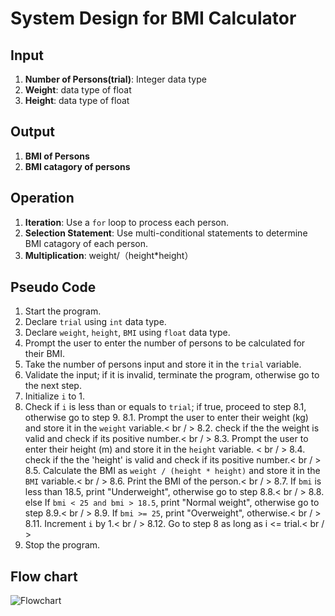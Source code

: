 # System Design for BMI Calculator

## Input
1. **Number of Persons(trial)**: Integer data type
2. **Weight**: data type of float
3. **Height**: data type of float
 
## Output
1. **BMI of Persons**
2. **BMI catagory of persons**

## Operation
1. **Iteration**: Use a `for` loop to process each person.
2. **Selection Statement**: Use multi-conditional statements to determine BMI catagory of each person.
3. **Multiplication**: weight/（height*height）

## Pseudo Code
1. Start the program.
2. Declare `trial` using `int` data type.
3. Declare `weight`, `height`, `BMI` using `float` data type.
4. Prompt the user to enter the number of persons to be calculated for their BMI.
5. Take the number of persons input and store it in the `trial` variable.
6. Validate the input; if it is invalid, terminate the program, otherwise go to the next step.
7. Initialize `i` to 1.
8. Check if `i` is less than or equals to `trial`; if true, proceed to step 8.1, otherwise go to step 9.
    8.1. Prompt the user to enter their weight (kg) and store it in the `weight` variable.< br / >
    8.2. check if the the weight is valid and check if its positive number.< br / >
    8.3. Prompt the user to enter their height (m) and store it in the `height` variable. < br / >
    8.4. check if the the 'height' is valid and check if its positive number.< br / >
    8.5. Calculate the BMI as `weight / (height * height)` and store it in the `BMI` variable.< br / >
    8.6. Print the BMI of the person.< br / >
    8.7. If `bmi` is less than 18.5, print "Underweight", otherwise go to step 8.8.< br / >
    8.8. else If `bmi < 25 and bmi > 18.5`, print "Normal weight", otherwise go to step 8.9.< br / >
    8.9. If `bmi >= 25`, print "Overweight", otherwise.< br / >
    8.11. Increment `i` by 1.< br / >
    8.12. Go to step 8 as long as i <= trial.< br / >
10. Stop the program.

## Flow chart
![Flowchart]()
